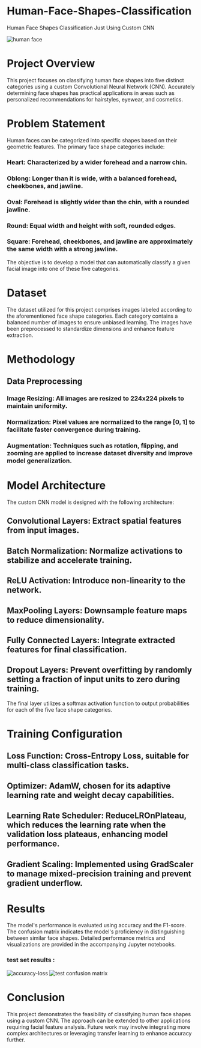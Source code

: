 # Human-Face-Shapes-Classification
Human Face Shapes Classification Just Using Custom CNN 

![human face](https://github.com/alirzx/Human-Face-Shapes-Classification/blob/main/photo_6030725518216774984_y.jpg)

# Project Overview
This project focuses on classifying human face shapes into five distinct categories using a custom Convolutional Neural Network (CNN). Accurately determining face shapes has practical applications in areas such as personalized recommendations for hairstyles, eyewear, and cosmetics.

# Problem Statement
Human faces can be categorized into specific shapes based on their geometric features. The primary face shape categories include:

### Heart: Characterized by a wider forehead and a narrow chin.

### Oblong: Longer than it is wide, with a balanced forehead, cheekbones, and jawline.

### Oval: Forehead is slightly wider than the chin, with a rounded jawline.

### Round: Equal width and height with soft, rounded edges.

### Square: Forehead, cheekbones, and jawline are approximately the same width with a strong jawline.

The objective is to develop a model that can automatically classify a given facial image into one of these five categories.

# Dataset
The dataset utilized for this project comprises images labeled according to the aforementioned face shape categories. Each category contains a balanced number of images to ensure unbiased learning. The images have been preprocessed to standardize dimensions and enhance feature extraction.

# Methodology
## Data Preprocessing
### Image Resizing: All images are resized to 224x224 pixels to maintain uniformity.

### Normalization: Pixel values are normalized to the range [0, 1] to facilitate faster convergence during training.

### Augmentation: Techniques such as rotation, flipping, and zooming are applied to increase dataset diversity and improve model generalization.

# Model Architecture
The custom CNN model is designed with the following architecture:

## Convolutional Layers: Extract spatial features from input images.

## Batch Normalization: Normalize activations to stabilize and accelerate training.

## ReLU Activation: Introduce non-linearity to the network.

## MaxPooling Layers: Downsample feature maps to reduce dimensionality.

## Fully Connected Layers: Integrate extracted features for final classification.

## Dropout Layers: Prevent overfitting by randomly setting a fraction of input units to zero during training.

The final layer utilizes a softmax activation function to output probabilities for each of the five face shape categories.

# Training Configuration
## Loss Function: Cross-Entropy Loss, suitable for multi-class classification tasks.

## Optimizer: AdamW, chosen for its adaptive learning rate and weight decay capabilities.

## Learning Rate Scheduler: ReduceLROnPlateau, which reduces the learning rate when the validation loss plateaus, enhancing model performance.

## Gradient Scaling: Implemented using GradScaler to manage mixed-precision training and prevent gradient underflow.

# Results
The model's performance is evaluated using accuracy and the F1-score. The confusion matrix indicates the model's proficiency in distinguishing between similar face shapes. Detailed performance metrics and visualizations are provided in the accompanying Jupyter notebooks.

### test set results :
![accuracy-loss](https://github.com/alirzx/Human-Face-Shapes-Classification/blob/main/Plots/photo_6030725518216774998_y.jpg)
![test confusion matrix ](https://github.com/alirzx/Human-Face-Shapes-Classification/blob/main/Plots/photo_6030725518216774999_x.jpg)

# Conclusion
This project demonstrates the feasibility of classifying human face shapes using a custom CNN. The approach can be extended to other applications requiring facial feature analysis. Future work may involve integrating more complex architectures or leveraging transfer learning to enhance accuracy further.
